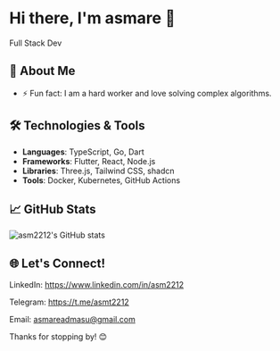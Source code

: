 # Hi there, I'm asmare 👋

 Full Stack Dev

## 🚀 About Me
- ⚡ Fun fact: I am a hard worker and love solving complex algorithms.

## 🛠️ Technologies & Tools

- **Languages**: TypeScript, Go, Dart
- **Frameworks**: Flutter, React, Node.js
- **Libraries**: Three.js, Tailwind CSS, shadcn
- **Tools**: Docker, Kubernetes, GitHub Actions

## 📈 GitHub Stats

![asm2212's GitHub stats](https://github-readme-stats.vercel.app/api?username=asm2212&show_icons=true&theme=radical)




## 🌐 Let's Connect!

  LinkedIn:  https://www.linkedin.com/in/asm2212
  
  Telegram:  https://t.me/asmt2212
  
  Email:  asmareadmasu@gmail.com

Thanks for stopping by! 😊
